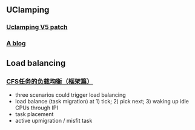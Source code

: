 ## UClamping

### [Uclamping V5 patch](https://lore.kernel.org/lkml/20181029183311.29175-1-patrick.bellasi@arm.com/)

### [A blog](https://www.1024sou.com/article/589657.html)



## Load balancing

### [CFS任务的负载均衡（框架篇）](https://blog.csdn.net/feelabclihu/article/details/105502168?spm=1001.2014.3001.5502)
 - three scenarios could trigger load balancing
  - load balance (task migration) at 1) tick; 2) pick next; 3) waking up idle CPUs through IPI
  - task placement
  - active upmigration / misfit task
